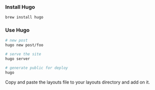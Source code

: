 ### Install Hugo

```sh
brew install hugo
```


### Use Hugo

```sh
# new post
hugo new post/foo

# serve the site
hugo server

# generate public for deploy
hugo 

```

Copy and paste the layouts file to your layouts directory and add on it.


